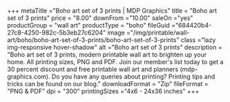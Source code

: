 +++
metaTitle ="Boho art set of 3 prints | MDP Graphics"
title = "Boho art set of 3 prints"
price = "8.00"
downFrom ="10.00"
saleOn ="yes"
productGroup = "wall art"
productType = "boho"
fileGuid ="684420b4-27c8-4250-982c-5b3eb27c6204"
image ="/img/printable/wall-art/boho/boho-art-set-of-3-prints/boho-art-set-of-3-prints"
class ="lazy img-responsive hover-shadow"
alt ="Boho art set of 3 prints"
description = "Boho art set of 3 prints, modern printable wall art to brighten up your home. All printing sizes, PNG and PDF. Join our member's list today to get a 30 percent discount and free printable wall art and planners (mdp-graphics.com). Do you have any queries about printing? Printing tips and tricks can be found on our blog."
downloadFormat = "Zip"
fileFormat = "PNG & PDF"
dpi = "300"
printingSizes ="4x6 - 24x36 inches"
+++
